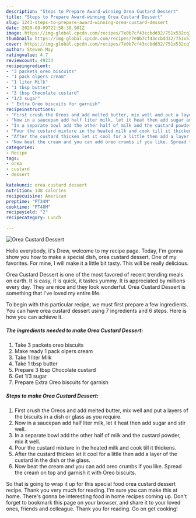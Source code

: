 ```yaml
---
description: "Steps to Prepare Award-winning Orea Custard Dessert"
title: "Steps to Prepare Award-winning Orea Custard Dessert"
slug: 1243-steps-to-prepare-award-winning-orea-custard-dessert
date: 2020-08-09T22:58:38.981Z
image: https://img-global.cpcdn.com/recipes/7e0b7cf43ccbdd32/751x532cq70/orea-custard-dessert-recipe-main-photo.jpg
thumbnail: https://img-global.cpcdn.com/recipes/7e0b7cf43ccbdd32/751x532cq70/orea-custard-dessert-recipe-main-photo.jpg
cover: https://img-global.cpcdn.com/recipes/7e0b7cf43ccbdd32/751x532cq70/orea-custard-dessert-recipe-main-photo.jpg
author: Steven May
ratingvalue: 4.7
reviewcount: 49234
recipeingredient:
- "3 packets oreo biscuits"
- "1 pack olpers cream"
- "1 liter Milk"
- "1 tbsp butter"
- "3 tbsp Chocolate custard"
- "1/3 sugar"
- " Extra Oreo biscuits for garnish"
recipeinstructions:
- "First crush the Oreos and add melted butter, mix well and put a layers of the biscuits in a dish or glass as you require."
- "Now in a saucepan add half liter milk, let it heat then add sugar and stir well."
- "In a separate bowl add the other half of milk and the custard powder, mix it well."
- "Pour the custard mixture in the heated milk and cook till it thickens."
- "After the custard thicken let it cool for a little then add a layer of the custard in the dish or the glass."
- "Now beat the cream and you can add oreo crumbs if you like. Spread the cream on top and garnish it with Oreo biscuits."
categories:
- Recipe
tags:
- orea
- custard
- dessert

katakunci: orea custard dessert 
nutrition: 138 calories
recipecuisine: American
preptime: "PT34M"
cooktime: "PT40M"
recipeyield: "2"
recipecategory: Lunch

---
```



![Orea Custard Dessert](https://img-global.cpcdn.com/recipes/7e0b7cf43ccbdd32/751x532cq70/orea-custard-dessert-recipe-main-photo.jpg)

Hello everybody, it's Drew, welcome to my recipe page. Today, I'm gonna show you how to make a special dish, orea custard dessert. One of my favorites. For mine, I will make it a little bit tasty. This will be really delicious.

Orea Custard Dessert is one of the most favored of recent trending meals on earth. It is easy, it is quick, it tastes yummy. It is appreciated by millions every day. They are nice and they look wonderful. Orea Custard Dessert is something that I've loved my entire life.




To begin with this particular recipe, we must first prepare a few ingredients. You can have orea custard dessert using 7 ingredients and 6 steps. Here is how you can achieve it.

<!--inarticleads1-->

##### The ingredients needed to make Orea Custard Dessert:

1. Take 3 packets oreo biscuits
1. Make ready 1 pack olpers cream
1. Take 1 liter Milk
1. Take 1 tbsp butter
1. Prepare 3 tbsp Chocolate custard
1. Get 1/3 sugar
1. Prepare  Extra Oreo biscuits for garnish




<!--inarticleads2-->

##### Steps to make Orea Custard Dessert:

1. First crush the Oreos and add melted butter, mix well and put a layers of the biscuits in a dish or glass as you require.
1. Now in a saucepan add half liter milk, let it heat then add sugar and stir well.
1. In a separate bowl add the other half of milk and the custard powder, mix it well.
1. Pour the custard mixture in the heated milk and cook till it thickens.
1. After the custard thicken let it cool for a little then add a layer of the custard in the dish or the glass.
1. Now beat the cream and you can add oreo crumbs if you like. Spread the cream on top and garnish it with Oreo biscuits.




So that is going to wrap it up for this special food orea custard dessert recipe. Thank you very much for reading. I'm sure you can make this at home. There's gonna be interesting food in home recipes coming up. Don't forget to bookmark this page on your browser, and share it to your loved ones, friends and colleague. Thank you for reading. Go on get cooking!
